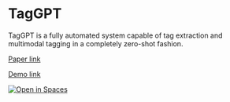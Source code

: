 # TagGPT
TagGPT is a fully automated system capable of tag extraction and multimodal tagging in a completely zero-shot fashion.


[Paper link](https://arxiv.org/abs/2304.03022)

[Demo link](https://huggingface.co/spaces/TencentARC/TagGPT)

<a src="https://img.shields.io/badge/%F0%9F%A4%97-Open%20in%20Spaces-blue" href="https://huggingface.co/spaces/TencentARC/TagGPT">
    <img src="https://img.shields.io/badge/%F0%9F%A4%97-Open%20in%20Spaces-blue" alt="Open in Spaces">
</a>
